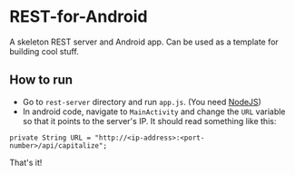 REST-for-Android
================
A skeleton REST server and Android app. Can be used as a template for building cool stuff.

How to run
----------
* Go to `rest-server` directory and run `app.js`. (You need <a href="http://nodejs.org/">NodeJS</a>)
* In android code, navigate to `MainActivity` and change the `URL` variable so that it points to the server's IP. It should read something like this:
```
private String URL = "http://<ip-address>:<port-number>/api/capitalize";
```
That's it!
